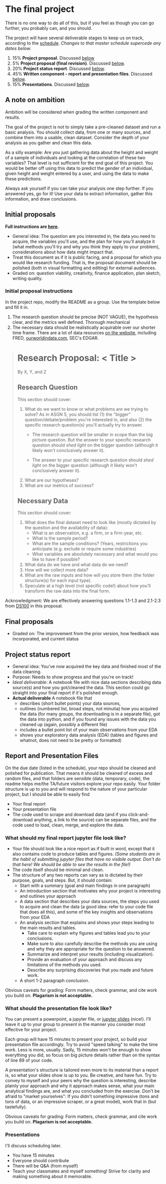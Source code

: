 # The final project

There is no one way to do all of this, but if you feel as though you can go further, you probably can, and you should. 

The project will have several deliverable stages to keep us on track, according to the [schedule](../about/schedule). _Changes to that master schedule supercede any dates below._

1. 15% **Project proposal**. Discussed [below](#initial-proposals)
2. 5% **Project proposal (final revision)**. Discussed [below](#final-proposals).
3. 20% **Project status report**. Discussed [below](#project-status-report).
4. 45% **Written component - report and presentation files**. Discussed [below](#report-and-presentation-files).
5. 15% **Presentations**. Discussed [below](#report-and-presentation-files).

## A note on ambition

Ambition will be considered when grading the written component and results. 

The goal of the project is not to simply take a pre-cleaned dataset and run a basic analysis. You should collect data, from one or many sources, and combine them into a usable, clean dataset. Consider the depth of your analysis as you gather and clean this data. 

As a silly example: Are you just gathering data about the height and weight of a sample of individuals and looking at the correlation of these two variables? That level is not sufficient for the end goal of this project. You would be better off using this data to predict the gender of an individual, given height and weight entered by a user, and using the data to make these predictions. 

Always ask yourself if you can take your analysis one step further. If you answered yes, go for it! Use your data to extract information, gather this information, and draw conclusions. 

## Initial proposals

**Full instructions are [here](project_initial).**

- General idea: The question are you interested in, the data you need to acquire, the variables you'll use, and the  plan for how you'll analyze it (what methods you'll try and why you think they apply to your problem), considerations about how data might impact that.
- Treat this document as if it is public facing, and a proposal for which you would like research funding. That is, the proposal document should be polished (both in visual formatting and editing) for external audiences.
- Graded on: question viability, creativity, finance application, plan sketch, writing quality. 

### Initial proposal instructions

In the project repo, modify the README as a group. Use the template below and fill it in. 

1. The research question should be precise (NOT VAGUE), the hypothesis clear, and the metrics well defined. Thorough mechanical 
1. The necessary data should be realistically acquirable over our shorter time frame. There are a lot of data resources [on the website](about/resources.html#resources-tutorials-and-data), including FRED, [ourworldindata.com](ourworldindata.com), SEC's EDGAR. 

  > # Research Proposal: < Title >
  > 
  > By X, Y, and Z
  >
  > ## Research Question
  >
  > This section should cover:
  > 1. What do we want to know or what problems are we trying to solve? As in ASGN 5, you should list (1) the "bigger" question/debate/problem you're interested in, and also (2) the specific research question(s) you'll actually try to answer. 
  >     - The research question will be smaller in scope than the big picture question. But the answer to your specific research question should _shed light_ on the bigger question (although it likely won't conclusively answer it).
  >  
  >     - The answer to your specific research question should _shed light_ on the bigger question (although it likely won't conclusively answer it).
  > 2. What are our hypotheses?
  > 3. What are our metrics of success? 
  >
  > ## Necessary Data
  >
  > This section should cover:
  > 1. What does the final dataset need to look like (mostly dictated by the question and the availability of data):
  >      - What is an observation, e.g. a firm, or a firm-year, etc.
  >      - What is the sample period?
  >      - What are the sample conditions? (Years, restrictions you anticipate (e.g. exclude or require some industries)
  >      - What variables are absolutely necessary and what would you like to have if possible?
  > 1. What data do we have and what data do we need?
  > 2. How will we collect more data? 
  > 1. What are the raw inputs and how will you store them (the folder structure(s) for each input type). 
  > 1. Speculate at a high level (not specific code!) about how you'll transform the raw data into the final form.
  
Acknowledgment: We are effectively answering questions 1.1-1.3 and 2.1-2.3 from [DS100](https://www.textbook.ds100.org/ch/01/lifecycle_students_1.html) in this proposal.  

## Final proposals

- Graded on: The improvement from the prior version, how feedback was incorporated, and current status

## Project status report

- General idea: You've now acquired the key data and finished most of the data cleaning. 
- Purpose: Needs to show progress and that you're on track!
- _Ideal deliverable_: A notebook file with nice data sections describing data source(s) and how you got/cleaned the data. This section could go straight into your final report if it's polished enough. 
- **Actual deliverable** A notebook file that
    - describes (short bullet points) your data sources,
    - outlines (numbered list, broad steps, not minutia) how you acquired the data (for many groups, the downloading is in a separate file), got the data into python, and if you found any issues with the data you cleaned up (again, possibly a different file)
    - includes a bullet point list of your main observations from your EDA
    - shows your exploratory data analysis (EDA) (tables and figures and whatnot, does not need to be pretty or formatted)
    
## Report and Presentation Files

On the due date (listed in the schedule), your repo should be cleaned and polished for publication. That means it should be cleaned of excess and random files, and that folders are sensible (data, temporary, code), the readme helps me/the TA/future visitors explore your repo easily. Your folder structure is up to you and will respond to the nature of your particular project, but I should be able to easily find
- Your final report 
- Your presentation file
- The code used to scrape and download data (and if you click-and-download anything, a link to the source) can be separate files, and the code used to load, clean, merge, and explore the data. 

### What should my final report jupyter file look like?

- Your file should look like a nice report as if built in word, except that it also contains code to produce tables and figures. _(Some students are in the habit of submitting jupyter files that have no visibile output. Don't do that here! We should be able to see the results in the file!)_
- The code itself should be minimal and clean.
- The structure of any two reports can vary as is dictated by their purpose, goals, and steps. But, it should contain:
    - Start with a summary (goal and main findings in one paragraph)
    - An introduction section that motivates why your project is interesting and outlines your approach
    - A data section that describes your data sources, the steps you used to acquire and clean the data (a good idea: refer to your code file that does all this), and some of the key insights and observations from your EDA
    - An analysis section that explains and shows your steps leading to the main results and tables. 
        - Take care to explain why figures and tables lead you to your conclusions. 
        - Make sure to also carefully describe the methods you are using and why they are appropriate for the question to be answered. 
        - Summarize and interpret your results (including visualization). 
        - Provide an evaluation of your approach and discuss any limitations of the methods you used. 
        - Describe any surprising discoveries that you made and future work.
    - A short 1-2 paragraph conclusion.
    
Obvious caveats for grading: Form matters, check grammar, and cite work you build on. **Plagarism is not acceptable.** 

### What should the presentation file look like?
    
You can present a powerpoint, a jupyter file, or [jupyter slides](https://medium.com/@mjspeck/presenting-code-using-jupyter-notebook-slides-a8a3c3b59d67) (nice!). I'll leave it up to your group to present in the manner you consider most effective for your project. 

Each group will have 15 minutes to present your project, so build your presentation file accordingly. Try to avoid "speed talking" to make the time work. Less is more, usually. Sadly, 15 minutes won't be enough to show everything you did, so focus on big picture details rather than on the syntax of line 89 of your code.

A presentation's structure is tailored even more to its material than a report is, so what your slides show is up to you. Be creative, and have fun. Try to convey to myself and your peers why the question is interesting, describe plainly your approach and why it approach makes sense, what your main analytical findings are, and what you concluded from the exercise. Don't be afraid to "market yourselves": If you didn't something impressive (tons and tons of data, or an impressive scraper, or a great model), work that in (but tastefully). 

Obvious caveats for grading: Form matters, check grammar, and cite work you build on. **Plagarism is not acceptable.** 

### **Presentations**

I'll discuss scheduling later.

- You have 15 minutes
- Everyone should contribute
- There will be Q&A (from myself)
- Teach your classmates and myself something! Strive for clarity and making something about it memorable.

